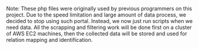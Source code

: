 Note: These php files were originally used by previous programmers on this project. Due to the speed limitation and large amount of data process, we decided to stop using such portal. Instead, we now just run scripts when we need data. All the scrapping and filtering work will be done first on a cluster of AWS EC2 machines, then the collected data will be stored and used for relation mapping and identification.

